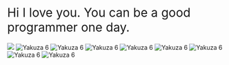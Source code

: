 <h1 style="font-family: -apple-system, system-ui, BlinkMacSystemFont, 'Segoe UI', Roboto, 'Helvetica Neue', Arial, sans-serif; font-weight: normal;">
  Hi I love you. You can be a good programmer one day.
</h1>
  <p style="text-align: left;">
    <img src="https://api.boot.dev/v1/users/public/03e4f1f5-3f97-40f2-acf2-e19bceb8a188/thumbnail" >
    <img src="https://github.com/user-attachments/assets/702ebc93-bdba-477b-97a3-286021983ac0" alt="Yakuza 6" />
    <img src="https://github.com/user-attachments/assets/702ebc93-bdba-477b-97a3-286021983ac0" alt="Yakuza 6" />
    <img src="https://github.com/user-attachments/assets/702ebc93-bdba-477b-97a3-286021983ac0" alt="Yakuza 6" />
    <img src="https://github.com/user-attachments/assets/702ebc93-bdba-477b-97a3-286021983ac0" alt="Yakuza 6" />
    <img src="https://github.com/user-attachments/assets/702ebc93-bdba-477b-97a3-286021983ac0" alt="Yakuza 6" />
    <img src="https://github.com/user-attachments/assets/702ebc93-bdba-477b-97a3-286021983ac0" alt="Yakuza 6" />
    <img src="https://github.com/user-attachments/assets/702ebc93-bdba-477b-97a3-286021983ac0" alt="Yakuza 6" />
    <img src="https://github.com/user-attachments/assets/702ebc93-bdba-477b-97a3-286021983ac0" alt="Yakuza 6" />
  </p>
